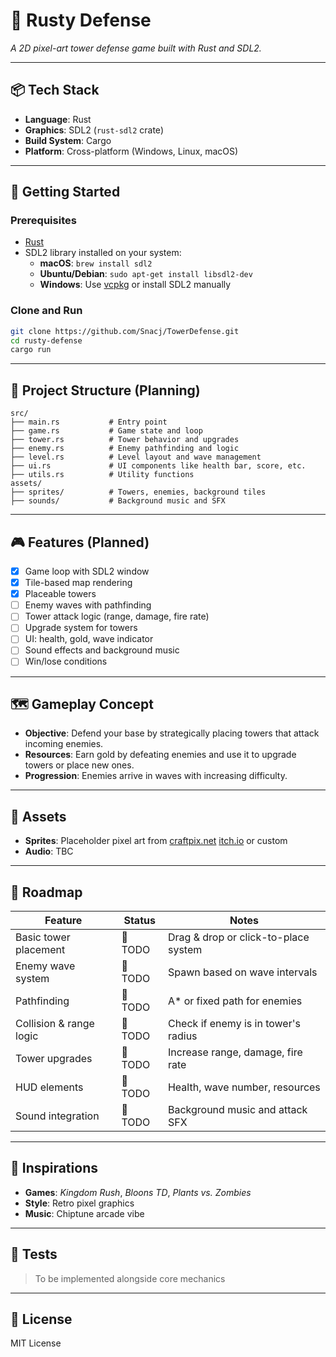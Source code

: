 # 🏰 Rusty Defense

_A 2D pixel-art tower defense game built with Rust and SDL2._

---

## 📦 Tech Stack

- **Language**: Rust
- **Graphics**: SDL2 (`rust-sdl2` crate)
- **Build System**: Cargo
- **Platform**: Cross-platform (Windows, Linux, macOS)

---

## 🚀 Getting Started

### Prerequisites

- [Rust](https://www.rust-lang.org/tools/install)
- SDL2 library installed on your system:
  - **macOS**: `brew install sdl2`
  - **Ubuntu/Debian**: `sudo apt-get install libsdl2-dev`
  - **Windows**: Use [vcpkg](https://github.com/microsoft/vcpkg) or install SDL2 manually

### Clone and Run

```bash
git clone https://github.com/Snacj/TowerDefense.git
cd rusty-defense
cargo run
```

---

## 🧱 Project Structure (Planning)

```
src/
├── main.rs           # Entry point
├── game.rs           # Game state and loop
├── tower.rs          # Tower behavior and upgrades
├── enemy.rs          # Enemy pathfinding and logic
├── level.rs          # Level layout and wave management
├── ui.rs             # UI components like health bar, score, etc.
├── utils.rs          # Utility functions
assets/
├── sprites/          # Towers, enemies, background tiles
├── sounds/           # Background music and SFX
```

---

## 🎮 Features (Planned)

- [x] Game loop with SDL2 window
- [x] Tile-based map rendering
- [x] Placeable towers
- [ ] Enemy waves with pathfinding
- [ ] Tower attack logic (range, damage, fire rate)
- [ ] Upgrade system for towers
- [ ] UI: health, gold, wave indicator
- [ ] Sound effects and background music
- [ ] Win/lose conditions

---

## 🗺️ Gameplay Concept

- **Objective**: Defend your base by strategically placing towers that attack incoming enemies.
- **Resources**: Earn gold by defeating enemies and use it to upgrade towers or place new ones.
- **Progression**: Enemies arrive in waves with increasing difficulty.

---

## 🎨 Assets

- **Sprites**: Placeholder pixel art from [craftpix.net](https://craftpix.net/) [itch.io](https://itch.io/)  or custom
- **Audio**: TBC

---

## 📅 Roadmap

| Feature                  | Status  | Notes                                  |
|--------------------------|---------|----------------------------------------|
| Basic tower placement    | 🔲 TODO | Drag & drop or click-to-place system   |
| Enemy wave system        | 🔲 TODO | Spawn based on wave intervals          |
| Pathfinding              | 🔲 TODO | A* or fixed path for enemies           |
| Collision & range logic  | 🔲 TODO | Check if enemy is in tower's radius    |
| Tower upgrades           | 🔲 TODO | Increase range, damage, fire rate      |
| HUD elements             | 🔲 TODO | Health, wave number, resources         |
| Sound integration        | 🔲 TODO | Background music and attack SFX        |

---

## 🧠 Inspirations

- **Games**: *Kingdom Rush*, *Bloons TD*, *Plants vs. Zombies*
- **Style**: Retro pixel graphics
- **Music**: Chiptune arcade vibe

---

## 🧪 Tests

> To be implemented alongside core mechanics

---


## 📜 License

MIT License
